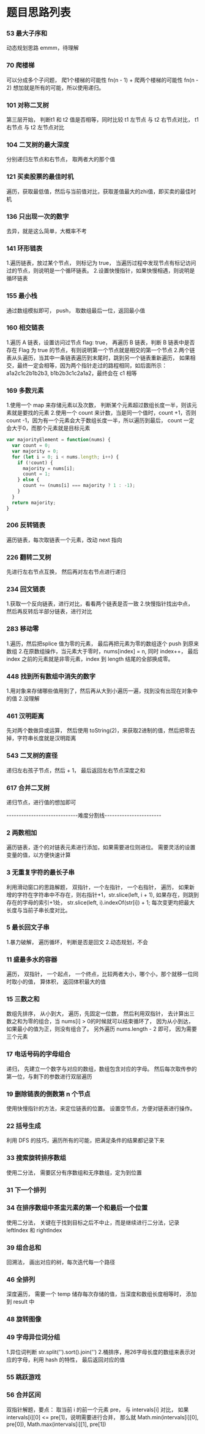 # 题目思路列表

### 53 最大子序和
动态规划思路
emmm，待理解

### 70 爬楼梯
可以分成多个子问题， 爬1个楼梯的可能性 fn(n - 1) + 爬两个楼梯的可能性 fn(n - 2) 想加就是所有的可能，所以使用递归。

### 101 对称二叉树
第三层开始， 判断t1 和 t2 值是否相等，同时比较 t1 左节点 与 t2 右节点对比， t1 右节点 与 t2 左节点对比

### 104 二叉树的最大深度
分别递归左节点和右节点， 取两者大的那个值

### 121 买卖股票的最佳时机
遍历，获取最低值，然后与当前值对比，获取差值最大的zhi值，即买卖的最佳时机

### 136 只出现一次的数字
去异，就是这么简单，大概率不考

### 141 环形链表
1.遍历链表，放过某个节点， 则标记为 true， 当遍历过程中发现节点有标记访问过的节点，则说明是一个循环链表。
2.设置快慢指针，如果快慢相遇，则说明是循环链表

### 155 最小栈
通过数组模拟即可， push， 取数组最后一位，返回最小值

### 160 相交链表
1.遍历 A 链表，设置访问过节点 flag: true，  再遍历 B 链表，判断 B 链表中是否存在 Flag 为 true 的节点，有则说明第一个节点就是相交的第一个节点
2.两个链表从头遍历，当其中一条链表遍历到末尾时，跳到另一个链表重新遍历， 如果相交，最终一定会相等，因为两个指针走过的路程相同，如后面所示： a1a2c1c2b1b2b3,  b1b2b3c1c2a1a2，最终会在 c1 相等

### 169 多数元素
1.使用一个 map 来存储元素以及次数， 判断某个元素超过数组长度一半，则该元素就是要找的元素
2.使用一个 count 来计数，当是同一个值时，count +1，否则 count -1，因为有一个元素会大于数组长度一半，所以遍历到最后， count 一定会大于0，而那个元素就是目标元素

```javascript
var majorityElement = function(nums) {
  var count = 0;
  var majority = 0;
  for (let i = 0; i < nums.length; i++) {
    if (!count) {
      majority = nums[i];
      count = 1;
    } else {
      count += (nums[i] === majority ? 1 : -1);
    }
  }
  return majority;
}
```

### 206 反转链表
遍历链表，每次取链表一个元素，改动 next 指向

### 226 翻转二叉树
先进行左右节点互换， 然后再对左右节点进行递归

### 234 回文链表
1.获取一个反向链表，进行对比，看看两个链表是否一致
2.快慢指针找出中点， 然后再反转后半部分链表，进行对比

### 283 移动零
1.遍历，然后把splice 值为零的元素， 最后再把元素为零的数组逐个 push 到原来数组
2.在原数组操作，当元素大于零时，nums[index] = n, 同时 index++， 最后 index 之前的元素就是非零元素，index 到 length 结尾的全部换成零。

### 448 找到所有数组中消失的数字
1.用对象来存储哪些值用到了，然后再从大到小遍历一遍，找到没有出现在对象中的值
2.没理解

### 461 汉明距离
先对两个数做异或运算， 然后使用 toString(2)，来获取2进制的值，然后把零去掉，字符串长度就是汉明距离

### 543 二叉树的直径
递归左右孩子节点，然后 + 1， 最后返回左右节点深度之和

### 617 合并二叉树
递归节点，进行值的想加即可

-----------------------------难度分割线-----------------------

### 2 两数相加
遍历链表，逐个的对链表元素进行添加，如果需要进位则进位。 需要灵活的设置变量的值，以方便快速计算

### 3 无重复字符的最长子串
利用滑动窗口的思路解题， 双指针，一个左指针， 一个右指针， 遍历， 如果新增的字符在字符串中不存在，则右指针+1，str.slice(left, i + 1), 如果存在，则跳到存在的字母的索引+1处， str.slice(left, i).indexOf(str[i]) + 1; 每次变更均把最大长度与当前子串长度对比。

### 5 最长回文子串
1.暴力破解， 遍历循环， 判断是否是回文
2.动态规划，不会

###  11 盛最多水的容器
遍历， 双指针， 一个起点， 一个终点，比较两者大小，哪个小，那个就移一位同时取小的值， 算体积， 返回体积最大的值

### 15 三数之和
数组先排序， 从小到大， 遍历，先固定一位数， 然后利用双指针， 去计算出三数之和为零的组合，当 nums[i] > 0的时候就可以结束循环了， 因为从小到达， 如果最小的值为正，则没有组合了。 另外遍历 nums.length - 2 即可， 因为需要三个元素

### 17 电话号码的字母组合
递归， 先建立一个数字与对应的数组，数组包含对应的字母。 然后每次取传参的第一位，与剩下的参数进行双层遍历

### 19 删除链表的倒数第 n 个节点
使用快慢指针的方法，来定位链表的位置。 设置空节点，方便对链表进行操作。

### 22 括号生成
利用 DFS 的技巧，遍历所有的可能，把满足条件的结果都记录下来

### 33 搜索旋转排序数组
使用二分法， 需要区分有序数组和无序数组，定为到位置

### 31 下一个排列

### 34 在排序数组中茶盅元素的第一个和最后一个位置
使用二分法， 关键在于找到目标之后不中止，而是继续进行二分法，记录 leftIndex 和 rightIndex

### 39 组合总和
回溯法， 画出对应的树，每次迭代每一个路径

### 46 全排列
深度遍历， 需要一个 temp 储存每次存储的值，当深度和数组长度相等时， 添加到 result 中

### 48 旋转图像

### 49 字母异位词分组
1.异位词判断 str.split('').sort().join('')
2.桶排序，用26字母长度的数组来表示对应的字母，利用 hash 的特性， 最后返回对应的值

### 55 跳跃游戏

### 56 合并区间
双指针解题，要点： 取当前 i 的前一个元素 pre， 与 intervals[i] 对比， 如果 intervals[i][0] <= pre[1]，说明需要进行合并， 那么就 Math.min(intervals[i][0], pre[0]), Math.max(intervals[i][1], pre[1])


